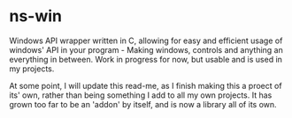 # ns-win
Windows API wrapper written in C, allowing for easy and efficient usage of windows' API in your program - Making windows, controls and anything an everything in between. Work in progress for now, but usable and is used in my projects.


At some point, I will update this read-me, as I finish making this a proect of its' own, rather than being something I add to all
my own projects. It has grown too far to be an 'addon' by itself, and is now a library all of its own.
